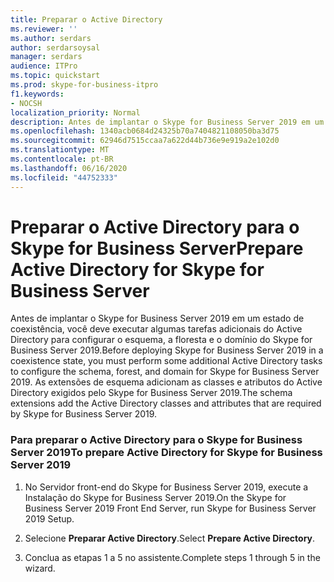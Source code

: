 ```yaml
---
title: Preparar o Active Directory
ms.reviewer: ''
ms.author: serdars
author: serdarsoysal
manager: serdars
audience: ITPro
ms.topic: quickstart
ms.prod: skype-for-business-itpro
f1.keywords:
- NOCSH
localization_priority: Normal
description: Antes de implantar o Skype for Business Server 2019 em um estado de coexistência, você deve executar algumas tarefas adicionais do Active Directory para configurar o esquema, a floresta e o domínio do Skype for Business Server 2019. As extensões de esquema adicionam as classes e atributos do Active Directory exigidos pelo Skype for Business Server 2019. Para obter informações adicionais, consulte o tópico Preparing Active Directory Domain Services for Skype for Business Server 2019.
ms.openlocfilehash: 1340acb0684d24325b70a7404821108050ba3d75
ms.sourcegitcommit: 62946d7515ccaa7a622d44b736e9e919a2e102d0
ms.translationtype: MT
ms.contentlocale: pt-BR
ms.lasthandoff: 06/16/2020
ms.locfileid: "44752333"
---
```

# <a name="prepare-active-directory-for-skype-for-business-server"></a><span data-ttu-id="c641a-105">Preparar o Active Directory para o Skype for Business Server</span><span class="sxs-lookup"><span data-stu-id="c641a-105">Prepare Active Directory for Skype for Business Server</span></span>

<span data-ttu-id="c641a-106">Antes de implantar o Skype for Business Server 2019 em um estado de coexistência, você deve executar algumas tarefas adicionais do Active Directory para configurar o esquema, a floresta e o domínio do Skype for Business Server 2019.</span><span class="sxs-lookup"><span data-stu-id="c641a-106">Before deploying Skype for Business Server 2019 in a coexistence state, you must perform some additional Active Directory tasks to configure the schema, forest, and domain for Skype for Business Server 2019.</span></span> <span data-ttu-id="c641a-107">As extensões de esquema adicionam as classes e atributos do Active Directory exigidos pelo Skype for Business Server 2019.</span><span class="sxs-lookup"><span data-stu-id="c641a-107">The schema extensions add the Active Directory classes and attributes that are required by Skype for Business Server 2019.</span></span> <!-- For additional information, see the topic 
[Preparing Active Directory Domain Services for Skype for Business Server 2019](../deployment/deploying-lync-server-2013/preparing-active-directory-domain-services-for-lync-server-2013.md). -->
  
### <a name="to-prepare-active-directory-for-skype-for-business-server-2019"></a><span data-ttu-id="c641a-108">Para preparar o Active Directory para o Skype for Business Server 2019</span><span class="sxs-lookup"><span data-stu-id="c641a-108">To prepare Active Directory for Skype for Business Server 2019</span></span>

1. <span data-ttu-id="c641a-109">No Servidor front-end do Skype for Business Server 2019, execute a Instalação do Skype for Business Server 2019.</span><span class="sxs-lookup"><span data-stu-id="c641a-109">On the Skype for Business Server 2019 Front End Server, run Skype for Business Server 2019 Setup.</span></span>
    
2. <span data-ttu-id="c641a-110">Selecione **Preparar Active Directory**.</span><span class="sxs-lookup"><span data-stu-id="c641a-110">Select **Prepare Active Directory**.</span></span>
  
3. <span data-ttu-id="c641a-111">Conclua as etapas 1 a 5 no assistente.</span><span class="sxs-lookup"><span data-stu-id="c641a-111">Complete steps 1 through 5 in the wizard.</span></span>

  

